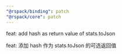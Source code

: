 ```yaml
---
"@rspack/binding": patch
"@rspack/core": patch
---
```


feat: add hash as return value of stats.toJson

feat: 添加 hash 作为 stats.toJson 的可选返回值
